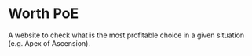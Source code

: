 # Worth PoE

A website to check what is the most profitable choice in a given situation (e.g. Apex of Ascension).
